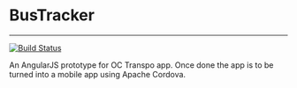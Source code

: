 # BusTracker
---------------
[![Build Status](https://travis-ci.org/oeissaa/Travis.svg?branch=master)](https://travis-ci.org/oeissaa/Travis)  

An AngularJS prototype for OC Transpo app. Once done the app is to be turned into a mobile app using Apache Cordova.
